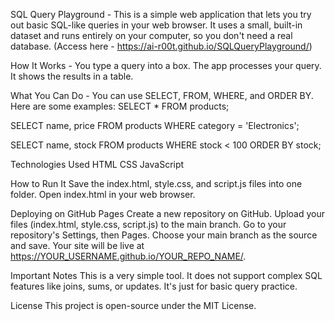 SQL Query Playground - 
This is a simple web application that lets you try out basic SQL-like queries in your web browser. 
It uses a small, built-in dataset and runs entirely on your computer, so you don't need a real database.
(Access here - https://ai-r00t.github.io/SQLQueryPlayground/)

How It Works - 
You type a query into a box. The app processes your query. It shows the results in a table.

What You Can Do - 
You can use SELECT, FROM, WHERE, and ORDER BY.
Here are some examples:
SELECT * FROM products;

SELECT name, price FROM products WHERE category = 'Electronics';

SELECT name, stock FROM products WHERE stock < 100 ORDER BY stock;

Technologies Used
HTML
CSS
JavaScript

How to Run It
Save the index.html, style.css, and script.js files into one folder.
Open index.html in your web browser.

Deploying on GitHub Pages
Create a new repository on GitHub.
Upload your files (index.html, style.css, script.js) to the main branch.
Go to your repository's Settings, then Pages.
Choose your main branch as the source and save.
Your site will be live at https://YOUR_USERNAME.github.io/YOUR_REPO_NAME/.

Important Notes
This is a very simple tool. It does not support complex SQL features like joins, sums, or updates. It's just for basic query practice.

License
This project is open-source under the MIT License.
